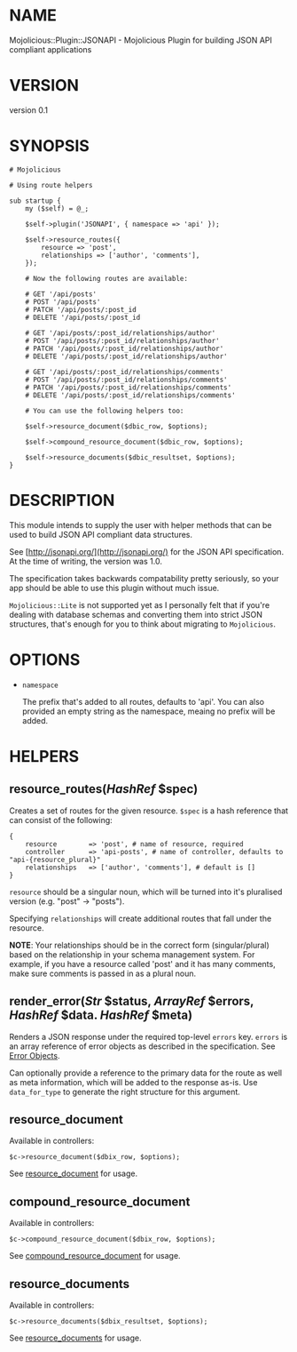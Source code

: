 # NAME

Mojolicious::Plugin::JSONAPI - Mojolicious Plugin for building JSON API compliant applications

# VERSION

version 0.1

# SYNOPSIS

    # Mojolicious

    # Using route helpers

    sub startup {
        my ($self) = @_;

        $self->plugin('JSONAPI', { namespace => 'api' });

        $self->resource_routes({
            resource => 'post',
            relationships => ['author', 'comments'],
        });

        # Now the following routes are available:

        # GET '/api/posts'
        # POST '/api/posts'
        # PATCH '/api/posts/:post_id
        # DELETE '/api/posts/:post_id

        # GET '/api/posts/:post_id/relationships/author'
        # POST '/api/posts/:post_id/relationships/author'
        # PATCH '/api/posts/:post_id/relationships/author'
        # DELETE '/api/posts/:post_id/relationships/author'

        # GET '/api/posts/:post_id/relationships/comments'
        # POST '/api/posts/:post_id/relationships/comments'
        # PATCH '/api/posts/:post_id/relationships/comments'
        # DELETE '/api/posts/:post_id/relationships/comments'

        # You can use the following helpers too:

        $self->resource_document($dbic_row, $options);

        $self->compound_resource_document($dbic_row, $options);

        $self->resource_documents($dbic_resultset, $options);
    }

# DESCRIPTION

This module intends to supply the user with helper methods that can be used to build JSON API
compliant data structures.

See [http://jsonapi.org/](http://jsonapi.org/) for the JSON API specification. At the time of writing, the version was 1.0.

The specification takes backwards compatability pretty seriously, so your app should be able to use this
plugin without much issue.

`Mojolicious::Lite` is not supported yet as I personally felt that if you're dealing with database schemas
and converting them into strict JSON structures, that's enough for you to think about migrating to `Mojolicious`.

# OPTIONS

- `namespace`

    The prefix that's added to all routes, defaults to 'api'. You can also provided an empty string as the namespace,
    meaing no prefix will be added.

# HELPERS

## resource\_routes(_HashRef_ $spec)

Creates a set of routes for the given resource. `$spec` is a hash reference that can consist of the following:

    {
        resource        => 'post', # name of resource, required
        controller      => 'api-posts', # name of controller, defaults to "api-{resource_plural}"
        relationships   => ['author', 'comments'], # default is []
    }

`resource` should be a singular noun, which will be turned into it's pluralised version (e.g. "post" -> "posts").

Specifying `relationships` will create additional routes that fall under the resource.

**NOTE**: Your relationships should be in the correct form (singular/plural) based on the relationship in your
schema management system. For example, if you have a resource called 'post' and it has many comments, make
sure comments is passed in as a plural noun.

## render\_error(_Str_ $status, _ArrayRef_ $errors, _HashRef_ $data. _HashRef_ $meta)

Renders a JSON response under the required top-level `errors` key. `errors` is an array reference of error objects
as described in the specification. See [Error Objects](http://jsonapi.org/format/#error-objects).

Can optionally provide a reference to the primary data for the route as well as meta information, which will be added
to the response as-is. Use `data_for_type` to generate the right structure for this argument.

## resource\_document

Available in controllers:

    $c->resource_document($dbix_row, $options);

See [resource\_document](https://metacpan.org/pod/JSONAPI::Document#resource_document\(DBIx::Class::Row-$row,-HashRef-$options\)) for usage.

## compound\_resource\_document

Available in controllers:

    $c->compound_resource_document($dbix_row, $options);

See [compound\_resource\_document](https://metacpan.org/pod/JSONAPI::Document#compound_resource_document\(DBIx::Class::Row-$row,-HashRef-$options\)) for usage.

## resource\_documents

Available in controllers:

    $c->resource_documents($dbix_resultset, $options);

See [resource\_documents](https://metacpan.org/pod/JSONAPI::Document#resource_documents\(DBIx::Class::Row-$row,-HashRef-$options\)) for usage.
